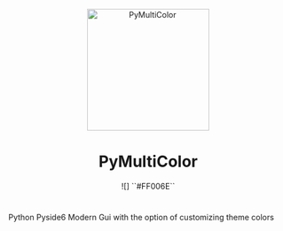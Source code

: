 <p align="center">
  <a href="https://gitea.io/">
    <img alt="PyMultiColor" src="" width="220"/>
  </a>
</p>
<h1 align="center">PyMultiColor</h1>
<p align="center">
  ![] ``#FF006E``
</p>

#
Python Pyside6 Modern Gui with the option of customizing theme colors
